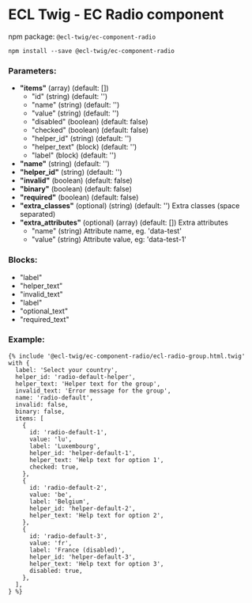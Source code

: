 # ECL Twig - EC Radio component

npm package: `@ecl-twig/ec-component-radio`

```shell
npm install --save @ecl-twig/ec-component-radio
```

### Parameters:

- **"items"** (array) (default: [])
  - "id" (string) (default: '')
  - "name" (string) (default: '')
  - "value" (string) (default: '')
  - "disabled" (boolean) (default: false)
  - "checked" (boolean) (default: false)
  - "helper_id" (string) (default: '')
  - "helper_text" (block) (default: '')
  - "label" (block) (default: '')
- **"name"** (string) (default: '')
- **"helper_id"** (string) (default: '')
- **"invalid"** (boolean) (default: false)
- **"binary"** (boolean) (default: false)
- **"required"** (boolean) (default: false)
- **"extra_classes"** (optional) (string) (default: '') Extra classes (space separated)
- **"extra_attributes"** (optional) (array) (default: []) Extra attributes
  - "name" (string) Attribute name, eg. 'data-test'
  - "value" (string) Attribute value, eg: 'data-test-1'

### Blocks:

- "label"
- "helper_text"
- "invalid_text"
- "label"
- "optional_text"
- "required_text"

### Example:

<!-- prettier-ignore -->
```twig
{% include '@ecl-twig/ec-component-radio/ecl-radio-group.html.twig' with { 
  label: 'Select your country', 
  helper_id: 'radio-default-helper', 
  helper_text: 'Helper text for the group', 
  invalid_text: 'Error message for the group', 
  name: 'radio-default', 
  invalid: false, 
  binary: false, 
  items: [ 
    { 
      id: 'radio-default-1', 
      value: 'lu', 
      label: 'Luxembourg', 
      helper_id: 'helper-default-1', 
      helper_text: 'Help text for option 1', 
      checked: true, 
    }, 
    { 
      id: 'radio-default-2', 
      value: 'be', 
      label: 'Belgium', 
      helper_id: 'helper-default-2', 
      helper_text: 'Help text for option 2', 
    }, 
    { 
      id: 'radio-default-3', 
      value: 'fr', 
      label: 'France (disabled)', 
      helper_id: 'helper-default-3', 
      helper_text: 'Help text for option 3', 
      disabled: true, 
    }, 
  ], 
} %}
```
